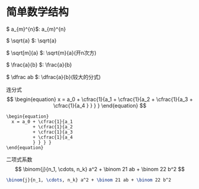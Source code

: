 # 简单数学结构

$ a_{m}^{n}$:	a_{m}^{n}



$ \sqrt{a} $:	\sqrt{a}



$ \sqrt[m]{a} $:	\sqrt{m}{a}(开n次方)



$ \frac{a}{b} $:	\frac{a}{b}



$ \dfrac ab $:	\dfrac{a}{b}(较大的分式)



连分式
$$
\begin{equation}
  x = a_0 + \cfrac{1}{a_1 
          + \cfrac{1}{a_2 
          + \cfrac{1}{a_3 
          + \cfrac{1}{a_4
          } } } }
\end{equation}
$$
```latax
\begin{equation}
  x = a_0 + \cfrac{1}{a_1 
          + \cfrac{1}{a_2 
          + \cfrac{1}{a_3 
          + \cfrac{1}{a_4
          } } } }
\end{equation}
```



二项式系数
$$
\binom{j}{n_1, \cdots, n_k} a^2 + \binom 21 ab + \binom 22 b^2
$$
```Latex
\binom{j}{n_1, \cdots, n_k} a^2 + \binom 21 ab + \binom 22 b^2
```
